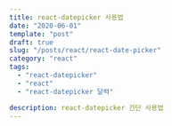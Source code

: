 ```yaml
---
title: react-datepicker 사용법
date: "2020-06-01"
template: "post"
draft: true
slug: "/posts/react/react-date-picker"
category: "react"
tags:
  - "react-datepicker"
  - "react"
  - "react-datepicker 달력"

description: react-datepicker 간단 사용법
---
```

